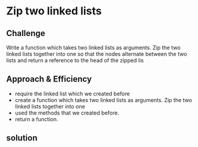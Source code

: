 
# Zip two linked lists









## Challenge
Write a function which takes two linked lists as arguments. Zip the two linked lists together into one so that the nodes alternate between the two lists and return a reference to the head of the zipped lis

## Approach & Efficiency
- require the linked list which we created before
- create a function which takes two linked lists as arguments. Zip the two linked lists together into one
- used the methods that we created before.
- return a function.

## solution

